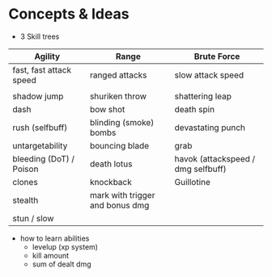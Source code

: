 # Concepts & Ideas

- 3 Skill trees

| Agility                 | Range                           | Brute Force                        |
|-------------------------|---------------------------------|------------------------------------|
| fast, fast attack speed | ranged attacks                  | slow attack speed                  |
|                         |                                 |                                    |
| shadow jump             | shuriken throw                  | shattering leap                    |
| dash                    | bow shot                        | death spin                         |
| rush (selfbuff)         | blinding (smoke) bombs          | devastating punch                  |
| untargetability         | bouncing blade                  | grab                               |
| bleeding (DoT) / Poison | death lotus                     | havok (attackspeed / dmg selfbuff) |
| clones                  | knockback                       | Guillotine                         |
| stealth                 | mark with trigger and bonus dmg |                                    |
| stun / slow             |                                 |                                    |

- how to learn abilities
	- levelup (xp system)
	- kill amount
	- sum of dealt dmg